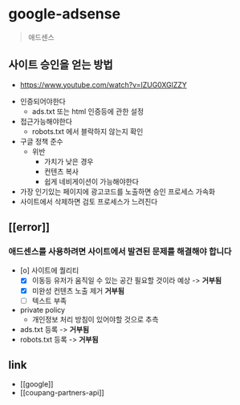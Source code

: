 # google-adsense
> 애드센스

## 사이트 승인을 얻는 방법
+ https://www.youtube.com/watch?v=lZUG0XGlZZY
- 인증되어야한다
  - ads.txt 또는 html 인증등에 관한 설정
- 접근가능해야한다
  - robots.txt 에서 블락하지 않는지 확인
- 구글 정책 준수
  - 위반
    - 가치가 낮은 경우
    - 컨텐츠 복사
    - 쉽게 네비게이션이 가능해야한다
- 가장 인기있는 페이지에 광고코드를 노출하면 승인 프로세스 가속화
- 사이트에서 삭제하면 검토 프로세스가 느려진다

## [[error]]
### 애드센스를 사용하려면 사이트에서 발견된 문제를 해결해야 합니다
- [o] 사이트에 퀄리티
  - [X] 이동등 유저가 움직일 수 있는 공간 필요할 것이라 예상 -> **거부됨**
  - [X] 미완성 컨텐츠 노출 제거 **거부됨**
  - [ ] 텍스트 부족
- private policy
  - 개인정보 처리 방침이 있어야할 것으로 추측
- ads.txt 등록 -> **거부됨**
- robots.txt 등록 -> **거부됨**

## link
- [[google]]
- [[coupang-partners-api]]

